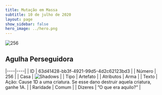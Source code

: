 ```yaml
---
title: Mutação em Massa
subtitle: 10 de julho de 2020
layout: page
show_sidebar: false
hero_image: ../hero.png
---
```


![256](https://cdn.keyforgegame.com/media/card_front/pt/479_256_PQP9MHRG7W4H_pt.png)

## Agulha Perseguidora

|----|----|
| ID | 63d41428-bb3f-4921-99d5-4d2c62123bd3 |
| Número | 256 |
| Casa | ![Shadows](https://archonarcana.com/images/thumb/e/ee/Shadows.png/22px-Shadows.png "Sombras") |
| Tipo | Artefato |
| Atributos | Arma |
| Texto | Ação: Cause 1D a uma criatura.  Se esse dano destruir aquela criatura, ganhe 1A. |
| Raridade | Comum |
| Dizeres | ”O que era aquilo?” |
